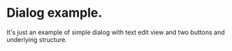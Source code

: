 # Dialog example.
It's just an example of simple dialog with text edit view and two buttons and underlying structure.
